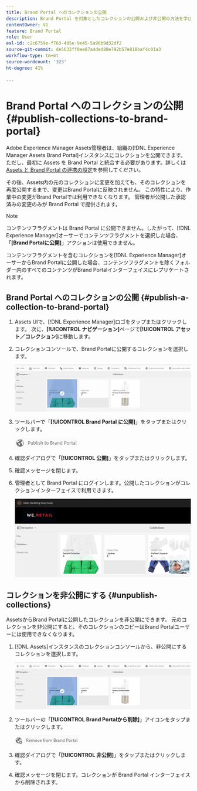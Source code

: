```yaml
---
title: Brand Portal へのコレクションの公開
description: Brand Portal を対象としたコレクションの公開および非公開の方法を学びます。
contentOwner: VG
feature: Brand Portal
role: User
exl-id: c2c6759e-f763-405e-9e45-5a90b9d32df2
source-git-commit: de5632ff0ee87a4ded88e792b57e818baf4c01a3
workflow-type: tm+mt
source-wordcount: '323'
ht-degree: 41%

---
```


# Brand Portal へのコレクションの公開 {#publish-collections-to-brand-portal}

Adobe Experience Manager Assets管理者は、組織の[!DNL Experience Manager Assets Brand Portal]インスタンスにコレクションを公開できます。 ただし、最初に Assets を Brand Portal と統合する必要があります。詳しくは [ Assets と Brand Portal の連携の設定](configure-aem-assets-with-brand-portal.md)を参照してください。

その後、Assets内の元のコレクションに変更を加えても、そのコレクションを再度公開するまで、変更はBrand Portalに反映されません。 この特性により、作業中の変更がBrand Portalでは利用できなくなります。 管理者が公開した承認済みの変更のみが Brand Portal で提供されます。

>[!NOTE]
>
>コンテンツフラグメントは Brand Portal に公開できません。したがって、[!DNL Experience Manager]オーサーでコンテンツフラグメントを選択した場合、「**[Brand Portalに公開]**」アクションは使用できません。
>
>コンテンツフラグメントを含むコレクションを[!DNL Experience Manager]オーサーからBrand Portalに公開した場合、コンテンツフラグメントを除くフォルダー内のすべてのコンテンツがBrand Portalインターフェイスにレプリケートされます。

## Brand Portal へのコレクションの公開 {#publish-a-collection-to-brand-portal}

1. Assets UIで、[!DNL Experience Manager]ロゴをタップまたはクリックします。 次に、**[!UICONTROL ナビゲーション]**&#x200B;ページで&#x200B;**[!UICONTROL アセット／コレクション]**&#x200B;に移動します。
2. コレクションコンソールで、Brand Portalに公開するコレクションを選択します。

   ![select_collection](assets/select_collection.png)

3. ツールバーで「**[!UICONTROL Brand Portal に公開]**」をタップまたはクリックします。

   ![publish_to_bp_icon](assets/publish_to_bp_icon.png)

4. 確認ダイアログで「**[!UICONTROL 公開]**」をタップまたはクリックします。
5. 確認メッセージを閉じます。
6. 管理者として Brand Portal にログインします。公開したコレクションがコレクションインターフェイスで利用できます。

   ![published_collection](assets/published_collection.png)

## コレクションを非公開にする {#unpublish-collections}

AssetsからBrand Portalに公開したコレクションを非公開にできます。 元のコレクションを非公開にすると、そのコレクションのコピーはBrand Portalユーザーには使用できなくなります。

1. [!DNL Assets]インスタンスのコレクションコンソールから、非公開にするコレクションを選択します。

   ![select_collection-1](assets/select_collection-1.png)

2. ツールバーの「**[!UICONTROL Brand Portalから削除]**」アイコンをタップまたはクリックします。

   ![remove_from_bp_icon](assets/remove_from_bp_icon.png)

3. 確認ダイアログで「**[!UICONTROL 非公開]**」をタップまたはクリックします。
4. 確認メッセージを閉じます。コレクションが Brand Portal インターフェイスから削除されます。
